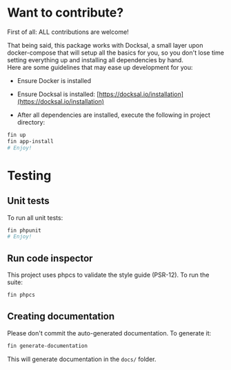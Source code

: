 # Want to contribute?

First of all: ALL contributions are welcome! 

That being said, this package works with Docksal, a small layer upon docker-compose that will setup all the basics for
you, so you don't lose time setting everything up and installing all dependencies by hand.  
Here are some guidelines that may ease up development for you:

* Ensure Docker is installed
* Ensure Docksal is installed: [https://docksal.io/installation](https://docksal.io/installation)

* After all dependencies are installed, execute the following in project directory:

```bash
fin up
fin app-install
# Enjoy!
```

# Testing

## Unit tests

To run all unit tests:

```bash
fin phpunit
# Enjoy!
```

## Run code inspector

This project uses phpcs to validate the style guide (PSR-12).
To run the suite:
```bash
fin phpcs
```

## Creating documentation

Please don't commit the auto-generated documentation. To generate it:

```bash
fin generate-documentation
```

This will generate documentation in the `docs/` folder.
